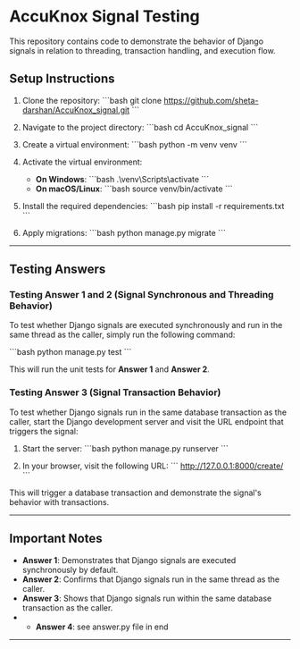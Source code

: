 
# AccuKnox Signal Testing

This repository contains code to demonstrate the behavior of Django signals in relation to threading, transaction handling, and execution flow.

## Setup Instructions

1. Clone the repository:
   \`\`\`bash
   git clone https://github.com/sheta-darshan/AccuKnox_signal.git
   \`\`\`

2. Navigate to the project directory:
   \`\`\`bash
   cd AccuKnox_signal
   \`\`\`

3. Create a virtual environment:
   \`\`\`bash
   python -m venv venv
   \`\`\`

4. Activate the virtual environment:

   - **On Windows**:
     \`\`\`bash
     .\venv\Scripts\activate
     \`\`\`
   - **On macOS/Linux**:
     \`\`\`bash
     source venv/bin/activate
     \`\`\`

5. Install the required dependencies:
   \`\`\`bash
   pip install -r requirements.txt
   \`\`\`

6. Apply migrations:
   \`\`\`bash
   python manage.py migrate
   \`\`\`

---

## Testing Answers

### **Testing Answer 1 and 2 (Signal Synchronous and Threading Behavior)**

To test whether Django signals are executed synchronously and run in the same thread as the caller, simply run the following command:

\`\`\`bash
python manage.py test
\`\`\`

This will run the unit tests for **Answer 1** and **Answer 2**.

### **Testing Answer 3 (Signal Transaction Behavior)**

To test whether Django signals run in the same database transaction as the caller, start the Django development server and visit the URL endpoint that triggers the signal:

1. Start the server:
   \`\`\`bash
   python manage.py runserver
   \`\`\`

2. In your browser, visit the following URL:
   \`\`\`
   http://127.0.0.1:8000/create/
   \`\`\`

This will trigger a database transaction and demonstrate the signal's behavior with transactions.

---

## Important Notes

- **Answer 1**: Demonstrates that Django signals are executed synchronously by default.
- **Answer 2**: Confirms that Django signals run in the same thread as the caller.
- **Answer 3**: Shows that Django signals run within the same database transaction as the caller.
- - **Answer 4**: see answer.py file in end

---
